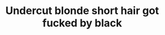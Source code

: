 ---
layout: post
title: Undercut blonde short hair got fucked by black
duration: '07:00'
view: 125
rate: 2
video: 'http://fantasti.cc/embed/495605/'
category: 
 - black
 - blonde
 - gorgeous
 - rough
tags: 
 - big-black-cock
priority: 0.9
changefreq: daily
---